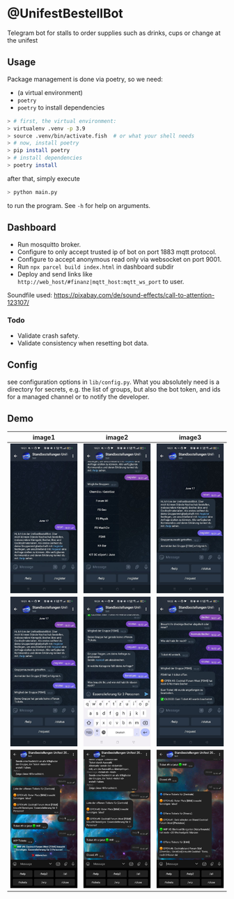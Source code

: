 # @UnifestBestellBot
Telegram bot for stalls to order supplies such as drinks, cups or change at the unifest


## Usage
Package management is done via poetry, so we need:
- (a virtual environment)
- `poetry`
- `poetry` to install dependencies
```sh
> # first, the virtual environment:
> virtualenv .venv -p 3.9
> source .venv/bin/activate.fish  # or what your shell needs
> # now, install poetry
> pip install poetry
> # install dependencies
> poetry install
```

after that, simply execute
```sh
> python main.py
```
to run the program. See `-h` for help on arguments.

## Dashboard

  * Run mosquitto broker.
  * Configure to only accept trusted ip of bot on port 1883 mqtt protocol.
  * Configure to accept anonymous read only via websocket on port 9001.
  * Run `npx parcel build index.html` in dashboard subdir
  * Deploy and send links like `http://web_host/#finanz|mqtt_host:mqtt_ws_port` to user.

Soundfile used: https://pixabay.com/de/sound-effects/call-to-attention-123107/

### Todo

  * Validate crash safety.
  * Validate consistency when resetting bot data.

## Config
see configuration options in `lib/config.py`.
What you absolutely need is a directory for secrets, e.g. the list of groups,
but also the bot token, and ids for a managed channel or to notify the
developer.

## Demo
image1 | image2 | image3
:---:|:---:|:---:
![](imgs/start.jpg)  |  ![](imgs/registration1.jpg) | ![](imgs/registration2.jpg)
![](imgs/status1.jpg) | ![](imgs/other-2.jpg) | ![](imgs/work2.jpg)
![](imgs/close1.jpg) | ![](imgs/close2.jpg) | ![](imgs/all.jpg)

